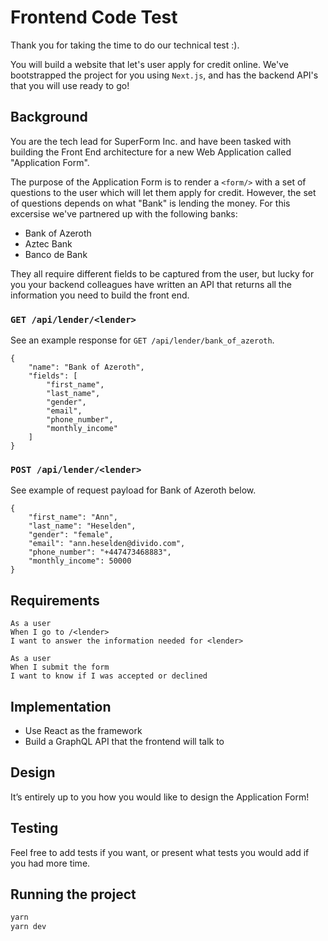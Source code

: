 # Frontend Code Test

Thank you for taking the time to do our technical test :).

You will build a website that let's user apply for credit online. We've bootstrapped the project for you using `Next.js`, and has the backend API's that you will use ready to go!

## Background

You are the tech lead for SuperForm Inc. and have been tasked with building the Front End architecture for a new Web Application called "Application Form".

The purpose of the Application Form is to render a `<form/>` with a set of questions to the user which will let them apply for credit. However, the set of questions depends on what "Bank" is lending the money. For this excersise we've partnered up with the following banks:

- Bank of Azeroth
- Aztec Bank
- Banco de Bank

They all require different fields to be captured from the user, but lucky for you your backend colleagues have written an API that returns all the information you need to build the front end.

### `GET /api/lender/<lender>`

See an example response for `GET /api/lender/bank_of_azeroth`.

```
{
    "name": "Bank of Azeroth",
    "fields": [
        "first_name",
        "last_name",
        "gender",
        "email",
        "phone_number",
        "monthly_income"
    ]
}
```

### `POST /api/lender/<lender>`

See example of request payload for Bank of Azeroth below.

```
{
    "first_name": "Ann",
    "last_name": "Heselden",
    "gender": "female",
    "email": "ann.heselden@divido.com",
    "phone_number": "+447473468883",
    "monthly_income": 50000
}
```

## Requirements

```
As a user
When I go to /<lender>
I want to answer the information needed for <lender>
```

```
As a user
When I submit the form
I want to know if I was accepted or declined
```

## Implementation

- Use React as the framework
- Build a GraphQL API that the frontend will talk to

## Design

It’s entirely up to you how you would like to design the Application Form!

## Testing

Feel free to add tests if you want, or present what tests you would add if you had more time.

## Running the project

```bash
yarn
yarn dev
```
